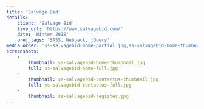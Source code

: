 ```yaml
---
title: 'Salvage Bid'
details:
    client: 'Salvage Bid'
    live_url: 'https://www.salvagebid.com/'
    date: 'Winter 2018'
    proj_tags: 'SASS, Webpack, jQuery'
media_order: 'ss-salvagebid-home-partial.jpg,ss-salvagebid-home-thumbnail.jpg'
screenshots:
    -
        thumbnail: ss-salvagebid-home-thumbnail.jpg
        full: ss-salvagebid-home-full.jpg
    -
        thumbnail: ss-salvagebid-contactus-thumbnail.jpg
        full: ss-salvagebid-contactus-full.jpg
    -
        thumbnail: ss-salvagebid-register.jpg
---
```


